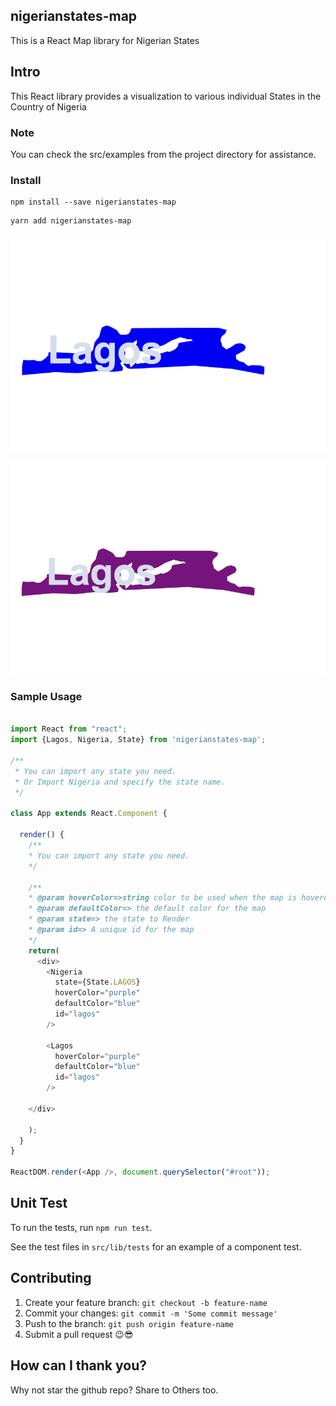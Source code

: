 ## nigerianstates-map 

This is a React Map library for Nigerian States



## Intro

This React library provides a visualization to various individual States in the Country of Nigeria

### Note
You can check the src/examples from the project directory for assistance.

### Install
```
npm install --save nigerianstates-map
```
```
yarn add nigerianstates-map
```

![Lagos](lagossample.png)


![Lagos Hover](lagossamplehover.png)


### Sample Usage

```javascript

import React from "react";
import {Lagos, Nigeria, State} from 'nigerianstates-map'; 

/**
 * You can import any state you need.
 * Or Import Nigeria and specify the state name.
 */

class App extends React.Component {
  
  render() {
    /**
    * You can import any state you need.
    */
    
    /**
    * @param hoverColor=>string color to be used when the map is hovered on.
    * @param defaultColor=> the default color for the map
    * @param state=> the state to Render 
    * @param id=> A unique id for the map 
    */
    return(
      <div>
        <Nigeria
          state={State.LAGOS}
          hoverColor="purple"
          defaultColor="blue"
          id="lagos"
        />

        <Lagos
          hoverColor="purple"
          defaultColor="blue"
          id="lagos"
        />
     
    </div>

    );
  }
}

ReactDOM.render(<App />, document.querySelector("#root"));
```

## Unit Test
To run the tests, run `npm run test`.

See the test files in `src/lib/tests` for an example of a component test.


## Contributing
1. Create your feature branch: `git checkout -b feature-name`
2. Commit your changes: `git commit -m 'Some commit message'`
3. Push to the branch: `git push origin feature-name`
4. Submit a pull request 😉😎

## How can I thank you?

Why not star the github repo? Share to Others too.


